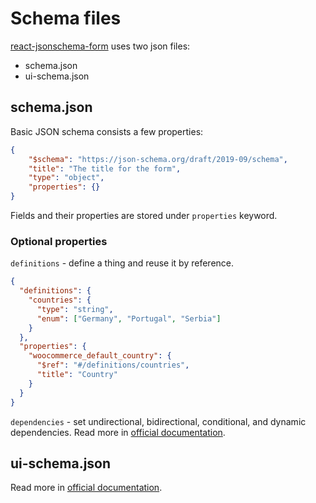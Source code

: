 # Schema files

[react-jsonschema-form](https://github.com/rjsf-team/react-jsonschema-form) uses two json files:
- schema.json
- ui-schema.json

## schema.json

Basic JSON schema consists a few properties:
```JSON
{
    "$schema": "https://json-schema.org/draft/2019-09/schema",
    "title": "The title for the form",
    "type": "object",
    "properties": {}
}
```

Fields and their properties are stored under `properties` keyword.

### Optional properties

`definitions` - define a thing and reuse it by reference.

```JSON
{
  "definitions": {
    "countries": {
      "type": "string",
      "enum": ["Germany", "Portugal", "Serbia"]
    }
  },
  "properties": {
    "woocommerce_default_country": {
      "$ref": "#/definitions/countries",
      "title": "Country"
    }
  }
}
```

`dependencies` - set undirectional, bidirectional, conditional, and dynamic dependencies. Read more in [official documentation](https://rjsf-team.github.io/react-jsonschema-form/docs/json-schema/dependencies).

## ui-schema.json

Read more in [official documentation](https://rjsf-team.github.io/react-jsonschema-form/docs/api-reference/uiSchema).
